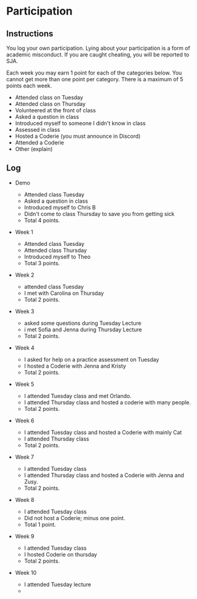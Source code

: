 Participation
=============

## Instructions ##

You log your own participation. Lying about your participation is a form of
academic misconduct. If you are caught cheating, you will be reported to SJA.

Each week you may earn 1 point for each of the categories below. You cannot get
more than one point per category. There is a maximum of 5 points each week.

+ Attended class on Tuesday
+ Attended class on Thursday
+ Volunteered at the front of class
+ Asked a question in class
+ Introduced myself to someone I didn't know in class
+ Assessed in class
+ Hosted a Coderie (you must announce in Discord)
+ Attended a Coderie
+ Other (explain)

## Log ##

- Demo
	+ Attended class Tuesday
	+ Asked a question in class
	+ Introduced myself to Chris B
	+ Didn't come to class Thursday to save you from getting sick
	+ Total 4 points.
- Week 1
	+ Attended class Tuesday
	+ Attended class Thursday
	+ Introduced myself to Theo
	+ Total 3 points.
- Week 2
	+ attended class Tuesday
	+ I met with Carolina on Thursday
	+ Total 2 points.

- Week 3
	+ asked some questions during Tuesday Lecture
	+ i met Sofia and Jenna during Thursday Lecture
	+ Total 2 points.
	
- Week 4
	+ I asked for help on a practice assessment on Tuesday
	+ I hosted a Coderie with Jenna and Kristy
	+ Total 2 points.
- Week 5
	+ I attended Tuesday class and met Orlando.
	+ I attended Thursday class and hosted a coderie with many people.
	+ Total 2 points.
- Week 6
	+ I attended Tuesday class and hosted a Coderie with mainly Cat
	+ I attended Thursday class
	+ Total 2 points.
- Week 7
	+ I attended Tuesday class
	+ I attended Thursday class and hosted a Coderie with Jenna and Zusy.
	+ Total 2 points.
	
- Week 8
	+ I attended Tuesday class
	+ Did not host a Coderie; minus one point.
	+ Total 1 point.
- Week 9
	+ I attended Tuesday class
	+ I hosted Coderie on thursday
	+ Total 2 points.
- Week 10
	+ I attended Tuesday lecture
	+ 
